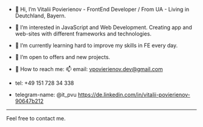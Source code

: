 - 👋 Hi, I’m Vitalii Povierienov - FrontEnd Developer / From  UA -  Living in Deutchland, Bayern. 
- 👀 I’m interested in JavaScript and Web Development. Creating app and web-sites with different frameworks and technologies.
- 🌱 I’m currently learning hard to improve my skills in FE every day.
- 💞️ I’m open to offers and new projects.

- 👀 How to reach me: 📫 email:  vpovierienov.dev@gmail.com
- tel: +49 151 728 34 338
- telegram-name: @it_pvu
                          https://de.linkedin.com/in/vitalii-povierienov-90647b212
--------------------------
Feel free to contact me.

